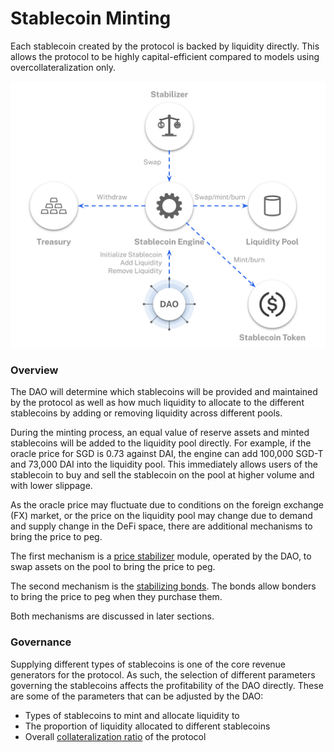# Stablecoin Minting

Each stablecoin created by the protocol is backed by liquidity directly. This allows the protocol to be highly capital-efficient compared to models using overcollateralization only.

![The DAO manages the issuance of stablecoins](<../.gitbook/assets/Stablecoin Minting.png>)

### Overview

The DAO will determine which stablecoins will be provided and maintained by the protocol as well as how much liquidity to allocate to the different stablecoins by adding or removing liquidity across different pools.

During the minting process, an equal value of reserve assets and minted stablecoins will be added to the liquidity pool directly. For example, if the oracle price for SGD is 0.73 against DAI, the engine can add 100,000 SGD-T and 73,000 DAI into the liquidity pool. This immediately allows users of the stablecoin to buy and sell the stablecoin on the pool at higher volume and with lower slippage.

As the oracle price may fluctuate due to conditions on the foreign exchange (FX) market, or the price on the liquidity pool may change due to demand and supply change in the DeFi space, there are additional mechanisms to bring the price to peg.

The first mechanism is a [price stabilizer](price-stabilizer.md) module, operated by the DAO, to swap assets on the pool to bring the price to peg.

The second mechanism is the [stabilizing bonds](stabilizing-bond.md). The bonds allow bonders to bring the price to peg when they purchase them.

Both mechanisms are discussed in later sections.

### Governance

Supplying different types of stablecoins is one of the core revenue generators for the protocol. As such, the selection of different parameters governing the stablecoins affects the profitability of the DAO directly. These are some of the parameters that can be adjusted by the DAO:

* Types of stablecoins to mint and allocate liquidity to
* The proportion of liquidity allocated to different stablecoins
* Overall [collateralization ratio](collateralization.md) of the protocol
